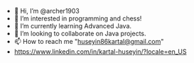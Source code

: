 - 👋 Hi, I’m @archer1903
- 👀 I’m interested in programming and chess!
- 🌱 I’m currently learning Advanced Java.
- 💞️ I’m looking to collaborate on Java projects.
- 📫 How to reach me "huseyin86kartal@gmail.com"
- https://www.linkedin.com/in/kartal-huseyin/?locale=en_US

<!---
archer1903/archer1903 is a ✨ special ✨ repository because its `README.md` (this file) appears on your GitHub profile.
You can click the Preview link to take a look at your changes.
--->
